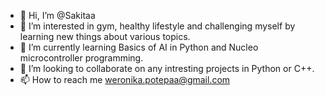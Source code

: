 - 👋 Hi, I’m @Sakitaa
- 👀 I’m interested in gym, healthy lifestyle and challenging myself by learning new things about various topics.
- 🌱 I’m currently learning Basics of AI in Python and Nucleo microcontroller programming.
- 💞️ I’m looking to collaborate on any intresting projects in Python or C++.
- 📫 How to reach me weronika.potepaa@gmail.com

<!---
Sakitaa/Sakitaa is a ✨ special ✨ repository because its `README.md` (this file) appears on your GitHub profile.
You can click the Preview link to take a look at your changes.
--->
